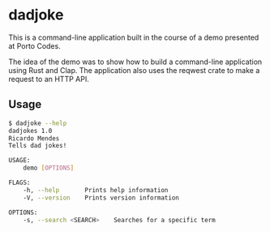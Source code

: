 # dadjoke

This is a command-line application built in the course of a demo presented at Porto Codes.

The idea of the demo was to show how to build a command-line application using Rust and Clap.
The application also uses the reqwest crate to make a request to an HTTP API.

## Usage

```bash
$ dadjoke --help
dadjokes 1.0
Ricardo Mendes
Tells dad jokes!

USAGE:
    demo [OPTIONS]

FLAGS:
    -h, --help       Prints help information
    -V, --version    Prints version information

OPTIONS:
    -s, --search <SEARCH>    Searches for a specific term
```
